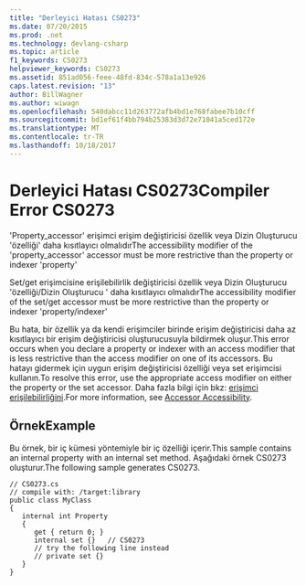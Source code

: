 ```yaml
---
title: "Derleyici Hatası CS0273"
ms.date: 07/20/2015
ms.prod: .net
ms.technology: devlang-csharp
ms.topic: article
f1_keywords: CS0273
helpviewer_keywords: CS0273
ms.assetid: 851ad056-feee-48fd-834c-578a1a13e926
caps.latest.revision: "13"
author: BillWagner
ms.author: wiwagn
ms.openlocfilehash: 540dabcc11d263772afb4bd1e768fabee7b10cff
ms.sourcegitcommit: bd1ef61f4bb794b25383d3d72e71041a5ced172e
ms.translationtype: MT
ms.contentlocale: tr-TR
ms.lasthandoff: 10/18/2017
---
```

# <a name="compiler-error-cs0273"></a><span data-ttu-id="14bd5-102">Derleyici Hatası CS0273</span><span class="sxs-lookup"><span data-stu-id="14bd5-102">Compiler Error CS0273</span></span>
<span data-ttu-id="14bd5-103">'Property_accessor' erişimci erişim değiştiricisi özellik veya Dizin Oluşturucu 'özelliği' daha kısıtlayıcı olmalıdır</span><span class="sxs-lookup"><span data-stu-id="14bd5-103">The accessibility modifier of the 'property_accessor' accessor must be more restrictive than the property or indexer 'property'</span></span>  
  
 <span data-ttu-id="14bd5-104">Set/get erişimcisine erişilebilirlik değiştiricisi özellik veya Dizin Oluşturucu 'özelliği/Dizin Oluşturucu ' daha kısıtlayıcı olmalıdır</span><span class="sxs-lookup"><span data-stu-id="14bd5-104">The accessibility modifier of the set/get accessor must be more restrictive than the property or indexer 'property/indexer'</span></span>  
  
 <span data-ttu-id="14bd5-105">Bu hata, bir özellik ya da kendi erişimciler birinde erişim değiştiricisi daha az kısıtlayıcı bir erişim değiştiricisi oluşturucusuyla bildirmek oluşur.</span><span class="sxs-lookup"><span data-stu-id="14bd5-105">This error occurs when you declare a property or indexer with an access modifier that is less restrictive than the access modifier on one of its accessors.</span></span> <span data-ttu-id="14bd5-106">Bu hatayı gidermek için uygun erişim değiştiricisi özelliği veya set erişimcisi kullanın.</span><span class="sxs-lookup"><span data-stu-id="14bd5-106">To resolve this error, use the appropriate access modifier on either the property or the set accessor.</span></span> <span data-ttu-id="14bd5-107">Daha fazla bilgi için bkz: [erişimci erişilebilirliğini](../../csharp/programming-guide/classes-and-structs/restricting-accessor-accessibility.md).</span><span class="sxs-lookup"><span data-stu-id="14bd5-107">For more information, see [Accessor Accessibility](../../csharp/programming-guide/classes-and-structs/restricting-accessor-accessibility.md).</span></span>  
  
## <a name="example"></a><span data-ttu-id="14bd5-108">Örnek</span><span class="sxs-lookup"><span data-stu-id="14bd5-108">Example</span></span>  
 <span data-ttu-id="14bd5-109">Bu örnek, bir iç kümesi yöntemiyle bir iç özelliği içerir.</span><span class="sxs-lookup"><span data-stu-id="14bd5-109">This sample contains an internal property with an internal set method.</span></span> <span data-ttu-id="14bd5-110">Aşağıdaki örnek CS0273 oluşturur.</span><span class="sxs-lookup"><span data-stu-id="14bd5-110">The following sample generates CS0273.</span></span>  
  
```  
// CS0273.cs  
// compile with: /target:library  
public class MyClass  
{  
   internal int Property  
   {  
      get { return 0; }  
      internal set {}   // CS0273  
      // try the following line instead  
      // private set {}  
   }  
}  
```
